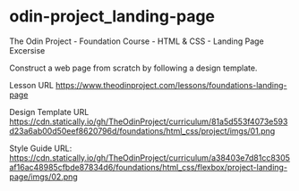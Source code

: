 # odin-project_landing-page
The Odin Project - Foundation Course - HTML &amp; CSS - Landing Page Excersise


Construct a web page from scratch by following a design template.


Lesson URL
https://www.theodinproject.com/lessons/foundations-landing-page

Design Template URL
https://cdn.statically.io/gh/TheOdinProject/curriculum/81a5d553f4073e593d23a6ab00d50eef8620796d/foundations/html_css/project/imgs/01.png

Style Guide URL: https://cdn.statically.io/gh/TheOdinProject/curriculum/a38403e7d81cc8305af16ac48985cfbde87834d6/foundations/html_css/flexbox/project-landing-page/imgs/02.png
